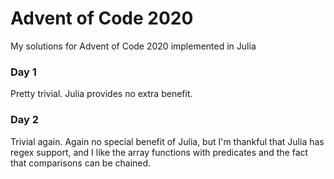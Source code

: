 # Advent of Code 2020

My solutions for Advent of Code 2020 implemented in Julia

### Day 1
Pretty trivial. Julia provides no extra benefit.

### Day 2
Trivial again. Again no special benefit of Julia, but I'm thankful that Julia has regex support, and I like the array
functions with predicates and the fact that comparisons can be chained.
